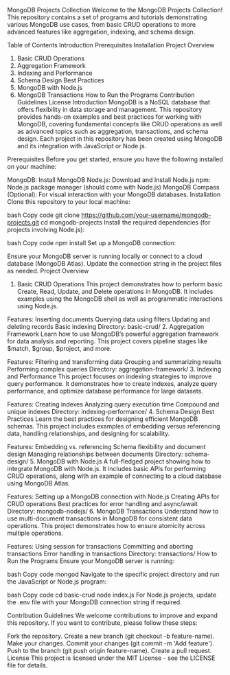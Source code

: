 MongoDB Projects Collection
Welcome to the MongoDB Projects Collection! This repository contains a set of programs and tutorials demonstrating various MongoDB use cases, from basic CRUD operations to more advanced features like aggregation, indexing, and schema design.

Table of Contents
Introduction
Prerequisites
Installation
Project Overview
1. Basic CRUD Operations
2. Aggregation Framework
3. Indexing and Performance
4. Schema Design Best Practices
5. MongoDB with Node.js
6. MongoDB Transactions
How to Run the Programs
Contribution Guidelines
License
Introduction
MongoDB is a NoSQL database that offers flexibility in data storage and management. This repository provides hands-on examples and best practices for working with MongoDB, covering fundamental concepts like CRUD operations as well as advanced topics such as aggregation, transactions, and schema design. Each project in this repository has been created using MongoDB and its integration with JavaScript or Node.js.

Prerequisites
Before you get started, ensure you have the following installed on your machine:

MongoDB: Install MongoDB
Node.js: Download and Install Node.js
npm: Node.js package manager (should come with Node.js)
MongoDB Compass (Optional): For visual interaction with your MongoDB databases.
Installation
Clone this repository to your local machine:

bash
Copy code
git clone https://github.com/your-username/mongodb-projects.git
cd mongodb-projects
Install the required dependencies (for projects involving Node.js):

bash
Copy code
npm install
Set up a MongoDB connection:

Ensure your MongoDB server is running locally or connect to a cloud database (MongoDB Atlas).
Update the connection string in the project files as needed.
Project Overview
1. Basic CRUD Operations
This project demonstrates how to perform basic Create, Read, Update, and Delete operations in MongoDB. It includes examples using the MongoDB shell as well as programmatic interactions using Node.js.

Features:
Inserting documents
Querying data using filters
Updating and deleting records
Basic indexing
Directory: basic-crud/
2. Aggregation Framework
Learn how to use MongoDB’s powerful aggregation framework for data analysis and reporting. This project covers pipeline stages like $match, $group, $project, and more.

Features:
Filtering and transforming data
Grouping and summarizing results
Performing complex queries
Directory: aggregation-framework/
3. Indexing and Performance
This project focuses on indexing strategies to improve query performance. It demonstrates how to create indexes, analyze query performance, and optimize database performance for large datasets.

Features:
Creating indexes
Analyzing query execution time
Compound and unique indexes
Directory: indexing-performance/
4. Schema Design Best Practices
Learn the best practices for designing efficient MongoDB schemas. This project includes examples of embedding versus referencing data, handling relationships, and designing for scalability.

Features:
Embedding vs. referencing
Schema flexibility and document design
Managing relationships between documents
Directory: schema-design/
5. MongoDB with Node.js
A full-fledged project showing how to integrate MongoDB with Node.js. It includes basic APIs for performing CRUD operations, along with an example of connecting to a cloud database using MongoDB Atlas.

Features:
Setting up a MongoDB connection with Node.js
Creating APIs for CRUD operations
Best practices for error handling and async/await
Directory: mongodb-nodejs/
6. MongoDB Transactions
Understand how to use multi-document transactions in MongoDB for consistent data operations. This project demonstrates how to ensure atomicity across multiple operations.

Features:
Using session for transactions
Committing and aborting transactions
Error handling in transactions
Directory: transactions/
How to Run the Programs
Ensure your MongoDB server is running:

bash
Copy code
mongod
Navigate to the specific project directory and run the JavaScript or Node.js program:

bash
Copy code
cd basic-crud
node index.js
For Node.js projects, update the .env file with your MongoDB connection string if required.

Contribution Guidelines
We welcome contributions to improve and expand this repository. If you want to contribute, please follow these steps:

Fork the repository.
Create a new branch (git checkout -b feature-name).
Make your changes.
Commit your changes (git commit -m 'Add feature').
Push to the branch (git push origin feature-name).
Create a pull request.
License
This project is licensed under the MIT License - see the LICENSE file for details.
